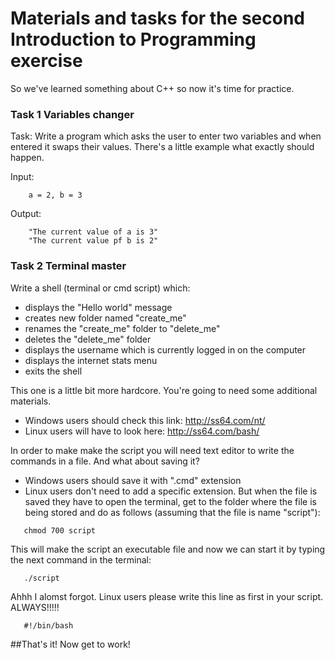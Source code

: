 Materials and tasks for the second Introduction to Programming exercise
=====================

So we've learned something about C++ so now it's time for practice.

### Task 1 Variables changer
Task: Write a program which asks the user to enter two variables and when entered it swaps their values.
There's a little example what exactly should happen.

Input: 
```
	a = 2, b = 3
```
Output: 
```
	"The current value of a is 3"
	"The current value pf b is 2"
```


### Task 2 Terminal master

Write a shell (terminal or cmd script) which:
* displays the "Hello world" message
* creates new folder named "create_me"
* renames the "create_me" folder to "delete_me"
* deletes the "delete_me" folder
* displays the username which is currently logged in on the computer
* displays the internet stats menu
* exits the shell

This one is a little bit more hardcore. You're going to need some additional materials.
 * Windows users should check this link: http://ss64.com/nt/
 * Linux users will have to look here: http://ss64.com/bash/

In order to make make the script you will need text editor to write the commands in a file.
And what about saving it?
 * Windows users should save it with ".cmd" extension
 * Linux users don't need to add a specific extension. But when the file is saved they have to open the terminal, get to the folder where the file is being stored and do as follows (assuming that the file is name "script"):

 ```
	chmod 700 script
 ```
This will make the script an executable file and now we can start it by typing the next command in the terminal:

 ```
	./script
 ```
Ahhh I alomst forgot. Linux users please write this line as first in your script. ALWAYS!!!!!

 ```
	#!/bin/bash
 ```

##That's it! Now get to work!
